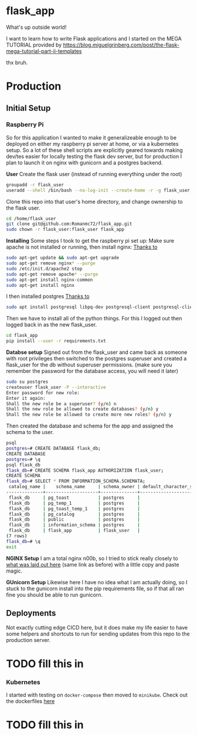 # flask_app
What's up outside world!

I want to learn how to write Flask applications and I started on the MEGA TUTORIAL
provided by https://blog.miguelgrinberg.com/post/the-flask-mega-tutorial-part-ii-templates

thx bruh.

# Production
## Initial Setup
### Raspberry Pi
So for this application I wanted to make it generalizeable enough to be deployed on either my raspberry pi server at home, or via a kubernetes setup. So a lot of these shell scripts are explicitly geared towards making dev/tes easier for locally testing the flask dev server, but for production I plan to launch it on nginx with gunicorn and a postgres backend.

**User**
Create the flask user (instead of running everything under the root)
```bash
groupadd -r flask_user
useradd --shell /bin/bash --no-log-init --create-home -r -g flask_user flask_user
```
Clone this repo into that user's home directory, and change ownership to the flask user.
```bash
cd /home/flask_user
git clone git@github.com:Romanmc72/flask_app.git
sudo chown -r flask_user:flask_user flask_app
```

**Installing**
Some steps I took to get the raspberry pi set up:
Make sure apache is not installed or running, then install nginx:
[Thanks to](https://gist.github.com/kizniche/5cea47b44cc1bfd15da837a1b634b9a5)
```bash
sudo apt-get update && sudo apt-get upgrade
sudo apt-get remove nginx* --purge
sudo /etc/init.d/apache2 stop
sudo apt-get remove apache* --purge
sudo apt-get install nginx-common
sudo apt-get install nginx
```
I then installed postgres
[Thanks to](https://opensource.com/article/17/10/set-postgres-database-your-raspberry-pi)
```bash
sudo apt install postgresql libpq-dev postgresql-client postgresql-client-common -y
```
Then we have to install all of the python things. For this I logged out then logged back in as the new flask_user.
```bash
cd flask_app
pip install --user -r requirements.txt
```

**Databse setup**
Signed out from the flask_user and came back as someone with root privileges then switched to the postgres superuser and created a flask_user for the db without superuser permissions. (make sure you remember the password for the database access, you will need it later)
```bash
sudo su postgres
createuser flask_user -P --interactive
Enter password for new role: 
Enter it again: 
Shall the new role be a superuser? (y/n) n
Shall the new role be allowed to create databases? (y/n) y
Shall the new role be allowed to create more new roles? (y/n) y
```
Then created the database and schema for the app and assigned the schema to the user.
```bash
psql
postgres=# CREATE DATABASE flask_db;
CREATE DATABASE
postgres=# \q
psql flask_db
flask_db=# CREATE SCHEMA flask_app AUTHORIZATION flask_user;
CREATE SCHEMA
flask_db=# SELECT * FROM INFORMATION_SCHEMA.SCHEMATA;
 catalog_name |    schema_name     | schema_owner | default_character_set_catalog | default_character_set_schema | default_character_set_name | sql_path 
--------------+--------------------+--------------+-------------------------------+------------------------------+----------------------------+----------
 flask_db     | pg_toast           | postgres     |                               |                              |                            | 
 flask_db     | pg_temp_1          | postgres     |                               |                              |                            | 
 flask_db     | pg_toast_temp_1    | postgres     |                               |                              |                            | 
 flask_db     | pg_catalog         | postgres     |                               |                              |                            | 
 flask_db     | public             | postgres     |                               |                              |                            | 
 flask_db     | information_schema | postgres     |                               |                              |                            | 
 flask_db     | flask_app          | flask_user   |                               |                              |                            | 
(7 rows)
flask_db=# \q
exit
```

**NGINX Setup**
I am a total nginx n00b, so I tried to stick really closely to [what was laid out here](https://gist.github.com/kizniche/5cea47b44cc1bfd15da837a1b634b9a5) (same link as before) with a little copy and paste magic.

**GUnicorn Setup**
Likewise here I have no idea what I am actually doing, so I stuck to the gunicorn install into the pip requirements file, so if that all ran fine you should be able to run gunicorn.

## Deployments
Not exactly cutting edge CICD here, but it does make my life easier to have some helpers and shortcuts to run for sending updates from this repo to the production server.

# TODO fill this in

### Kubernetes
I started with testing on `docker-compose` then moved to `minikube`. Check out the dockerfiles [here]()

# TODO fill this in
